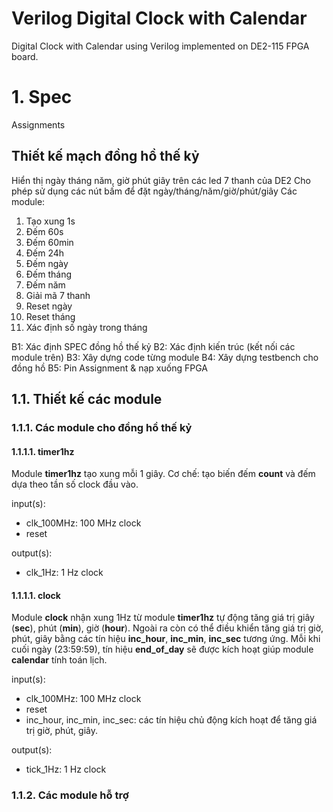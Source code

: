 # Verilog Digital Clock with Calendar
Digital Clock with Calendar using Verilog implemented on DE2-115 FPGA board.

# 1. Spec
Assignments
## Thiết kế mạch đồng hồ thế kỷ 
Hiển thị ngày tháng năm, giờ phút giây trên các led 7 thanh của DE2
Cho phép sử dụng các nút bấm để đặt ngày/tháng/năm/giờ/phút/giây
Các module: 
1) Tạo xung 1s
2) Đếm 60s
3) Đếm 60min
4) Đếm 24h
5) Đếm ngày
6) Đếm tháng
7) Đếm năm
8) Giải mã 7 thanh
9) Reset ngày
10) Reset tháng
11) Xác định số ngày trong tháng 

B1: Xác định SPEC đồng hồ thế kỷ 
B2: Xác định kiến trúc (kết nối các module trên) 
B3: Xây dựng code từng module
B4: Xây dựng testbench cho đồng hồ
B5: Pin Assignment & nạp xuống FPGA
## 1.1. Thiết kế các module
### 1.1.1. Các module cho đồng hồ thế kỷ
#### 1.1.1.1. timer1hz
Module <b>timer1hz</b> tạo xung mỗi 1 giây. Cơ chế: tạo biến đếm <b>count</b> và đếm dựa theo tần số clock đầu vào.

input(s):
- clk_100MHz: 100 MHz clock
- reset

output(s):
- clk_1Hz: 1 Hz clock
#### 1.1.1.1. clock
Module <b>clock</b> nhận xung 1Hz từ module <b>timer1hz</b> tự động tăng giá trị giây (<b>sec</b>), phút (<b>min</b>), giờ (<b>hour</b>). Ngoài ra còn có thể điều khiển tăng giá trị giờ, phút, giây bằng các tín hiệu <b>inc_hour</b>, <b>inc_min</b>, <b>inc_sec</b> tương ứng. Mỗi khi cuối ngày (23:59:59), tín hiệu <b>end_of_day</b> sẽ được kích hoạt giúp module <b>calendar</b> tính toán lịch.

input(s):
- clk_100MHz: 100 MHz clock
- reset
- inc_hour, inc_min, inc_sec: các tín hiệu chủ động kích hoạt để tăng giá trị giờ, phút, giây.

output(s):
- tick_1Hz: 1 Hz clock
### 1.1.2. Các module hỗ trợ

